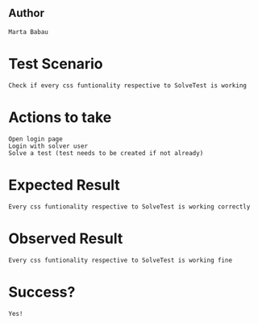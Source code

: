 ## Author

    Marta Babau

# Test Scenario

    Check if every css funtionality respective to SolveTest is working

# Actions to take

    Open login page
    Login with solver user
    Solve a test (test needs to be created if not already)

# Expected Result

    Every css funtionality respective to SolveTest is working correctly

# Observed Result

    Every css funtionality respective to SolveTest is working fine

# Success?

    Yes!
